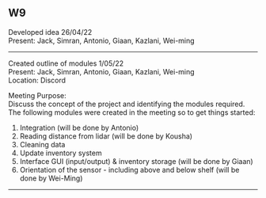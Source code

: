 ## W9
Developed idea 26/04/22  
Present: Jack, Simran, Antonio, Giaan, Kazlani, Wei-ming

------------------------------------------------------------------------------------------------  
Created outline of modules  1/05/22  
Present: Jack, Simran, Antonio, Giaan, Kazlani, Wei-ming  
Location: Discord   

Meeting Purpose:  
Discuss the concept of the project and identifying the modules required.   
The following modules were created in the meeting so to get things started:
1. Integration (will be done by Antonio)
2. Reading distance from lidar (will be done by Kousha)
3. Cleaning data
4. Update inventory system 
5. Interface GUI (input/output) & inventory storage (will be done by Giaan)
6. Orientation of the sensor - including above and below shelf (will be done by Wei-Ming)

------------------------------------------------------------------------------------------------  


